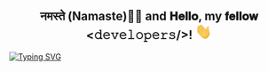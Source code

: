 <div align="center">
<h2> नमस्ते (Namaste)🙏🏻 and 𝐇𝐞𝐥𝐥𝐨, my 𝐟𝐞𝐥𝐥𝐨𝐰 <𝚍𝚎𝚟𝚎𝚕𝚘𝚙𝚎𝚛𝚜/>! <img src="https://github.com/ABSphreak/ABSphreak/blob/master/gifs/Hi.gif" width="30"></h2>
</div>
<a href="https://git.io/typing-svg"><img src="https://readme-typing-svg.demolab.com?font=Fira+Code&pause=1000&center=true&width=435&lines=Welcome+to+Yashvi's+Github;An+UnderGrad+aspiring+student;Nice+to+e-meet+you!;Scroll+till+the+end." alt="Typing SVG" /></a>
